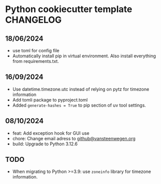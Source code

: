 # Python cookiecutter template CHANGELOG

## 18/06/2024

- use toml for config file
- Automatically install pip in virtual environment. Also install everything from requirements.txt.

## 16/09/2024

- Use datetime.timezone.utc instead of relying on pytz for timezone information
- Add tomli package to pyproject.toml
- Added `generate-hashes = True` to pip section of uv tool settings.

## 08/10/2024

- feat: Add exception hook for GUI use
- chore: Change email adress to <github@vansteenwegen.org>
- build: Upgrade to Python 3.12.6

## TODO

- When migrating to Python >=3.9: use `zoneinfo` library for timezone information.
